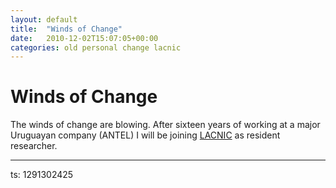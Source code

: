 ```yaml
---
layout: default
title:  "Winds of Change"
date:   2010-12-02T15:07:05+00:00
categories: old personal change lacnic
---
```


# Winds of Change

<p>The winds of change are blowing. After sixteen years of working at a major Uruguayan company (ANTEL)&nbsp;I&nbsp;will be joining <a href="http://www.lacnic.net">LACNIC</a> as resident researcher.</p>

<hr>

<p>
  ts: 1291302425
</p>